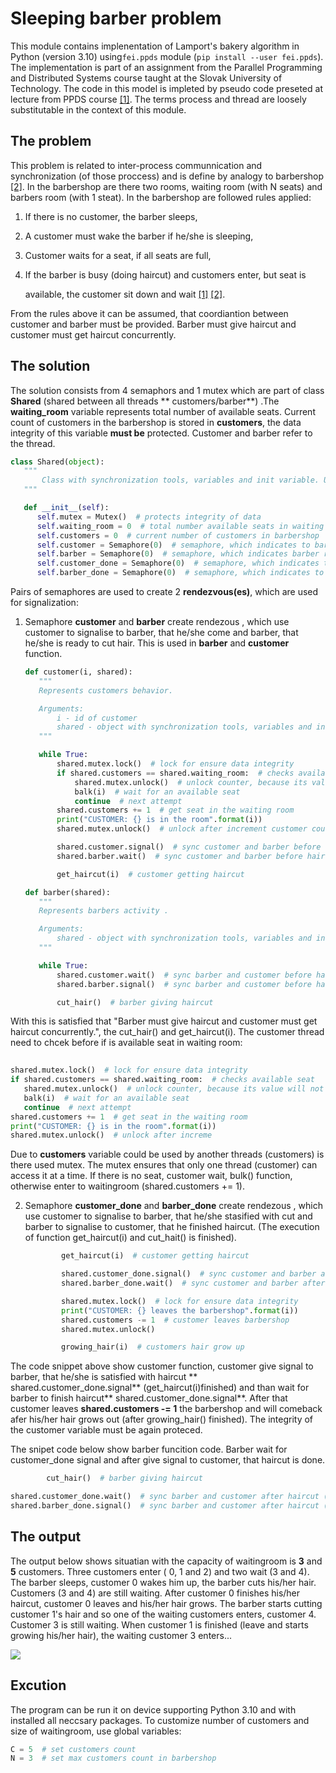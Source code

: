 # Sleeping barber problem

This module contains implenentation of Lamport's bakery algorithm in Python (version 3.10) using`fei.ppds`
module (`pip install --user fei.ppds`). The implementation is part of an assignment from the Parallel Programming and
Distributed Systems course taught at the Slovak University of Technology. The code in this model is impleted by pseudo
code preseted at lecture from PPDS course [[1]](https://youtu.be/IOeO6RDhhac). The terms process and thread are loosely
substitutable in the context of this module.

## The problem

This problem is related to inter-process communnication and synchronization (of those proccess) and is define by analogy
to barbershop [[2]](https://en.wikipedia.org/wiki/Sleeping_barber_problem). In the barbershop are there two rooms,
waiting room (with N seats) and barbers room (with 1 steat). In the barbershop are followed rules applied:

1. If there is no customer, the barber sleeps,

2. A customer must wake the barber if he/she is sleeping,

3. Customer waits for a seat, if all seats are full,

4. If the barber is busy (doing haircut) and customers enter, but seat is

   available, the customer sit down and
   wait [[1]](https://youtu.be/IOeO6RDhhac) [[2]](https://en.wikipedia.org/wiki/Sleeping_barber_problem).

From the rules above it can be assumed, that coordiantion between customer and barber must be provided. Barber must give
haircut and customer must get haircut concurrently.

## The solution

The solution consists from 4 semaphors and 1 mutex which are part of class **Shared** (shared between all threads **
customers/barber**) .The **waiting_room** variable represents total number of available seats. Current count of
customers in the barbershop is stored in **customers**, the data integrity of this variable **must be** protected.
Customer and barber refer to the thread.

```python
class Shared(object):
   """
       Class with synchronization tools, variables and init variable. Used for init.
   """

   def __init__(self):
      self.mutex = Mutex()  # protects integrity of data
      self.waiting_room = 0  # total number available seats in waiting room (include barbers seat)
      self.customers = 0  # current number of customers in barbershop
      self.customer = Semaphore(0)  # semaphore, which indicates to barber enter of customer
      self.barber = Semaphore(0)  # semaphore, which indicates barber readiness to customer after his enter
      self.customer_done = Semaphore(0)  # semaphore, which indicates to barber satisfaction of customer with haircut
      self.barber_done = Semaphore(0)  # semaphore, which indicates to customer, that the barber finished haircut
```

Pairs of semaphores are used to create 2 **rendezvous(es)**, which are used for signalization:

1. Semaphore **customer** and **barber** create rendezous , which use customer to signalise to barber, that he/she come
   and barber, that he/she is ready to cut hair. This is used in **barber** and **customer** function.

   ```python
   def customer(i, shared):
      """
      Represents customers behavior.
   
      Arguments:
          i - id of customer
          shared - object with synchronization tools, variables and init variable
      """
   
      while True:
          shared.mutex.lock()  # lock for ensure data integrity
          if shared.customers == shared.waiting_room:  # checks available seat
              shared.mutex.unlock()  # unlock counter, because its value will not be changed
              balk(i)  # wait for an available seat
              continue  # next attempt
          shared.customers += 1  # get seat in the waiting room
          print("CUSTOMER: {} is in the room".format(i))
          shared.mutex.unlock()  # unlock after increment customer count
   
          shared.customer.signal()  # sync customer and barber before haircut (wait each other)
          shared.barber.wait()  # sync customer and barber before haircut (wait each other)
   
          get_haircut(i)  # customer getting haircut
   ```

   ```python
   def barber(shared):
      """
      Represents barbers activity .
   
      Arguments:
          shared - object with synchronization tools, variables and init variable
      """
   
      while True:
          shared.customer.wait()  # sync barber and customer before haircut (wait each other)
          shared.barber.signal()  # sync barber and customer before haircut (wait each other)
   
          cut_hair()  # barber giving haircut
   ```

With this is satisfied that "Barber must give haircut and customer must get haircut concurrently.", the cut_hair() and
get_haircut(i). The customer thread need to chcek before if is available seat in waiting room:

```python
    
shared.mutex.lock()  # lock for ensure data integrity
if shared.customers == shared.waiting_room:  # checks available seat
   shared.mutex.unlock()  # unlock counter, because its value will not be changed
   balk(i)  # wait for an available seat
   continue  # next attempt
shared.customers += 1  # get seat in the waiting room
print("CUSTOMER: {} is in the room".format(i))
shared.mutex.unlock()  # unlock after increme        
```

Due to **customers** variable could be used by another threads (customers) is there used mutex. The mutex ensures that
only one thread (customer) can access it at a time. If there is no seat, customer wait, bulk() function, otherwise enter
to waitingroom (shared.customers += 1).

2. Semaphore **customer_done** and **barber_done** create rendezous , which use customer to signalise to barber, that
   he/she stasified with cut and barber to signalise to customer, that he finished haircut. (The execution of function
   get_haircut(i) and cut_hait() is finished).

   ```python
           get_haircut(i)  # customer getting haircut
   
           shared.customer_done.signal()  # sync customer and barber after haircut (wait each other)
           shared.barber_done.wait()  # sync customer and barber after haircut (wait each other)
   
           shared.mutex.lock()  # lock for ensure data integrity
           print("CUSTOMER: {} leaves the barbershop".format(i))
           shared.customers -= 1  # customer leaves barbershop
           shared.mutex.unlock()
   
           growing_hair(i)  # customers hair grow up
   ```

The code snippet above show customer function, customer give signal to barber, that he/she is satisfied with haircut **
shared.customer_done.signal** (get_haircut(i)finished) and than wait for barber to finish haircut**
shared.customer_done.signal**. After that customer leaves **shared.customers -= 1** the barbershop and will comeback
afer his/her hair grows out (after growing_hair() finished). The integrity of the customer variable must be again
proteced.

The snipet code below show barber funcition code. Barber wait for customer_done signal and after give signal to
customer, that haircut is done.

```python
        cut_hair()  # barber giving haircut

shared.customer_done.wait()  # sync barber and customer after haircut (wait each other)
shared.barber_done.signal()  # sync barber and customer after haircut (wait each other)
```

## The output

The output below shows situatian with the capacity of waitingroom is **3** and **5** customers. Three customers enter (
0, 1 and 2) and two wait (3 and 4). The barber sleeps, customer 0 wakes him up, the barber cuts his/her hair.
Customers (3 and 4) are still waiting. After customer 0 finishes his/her haircut, customer 0 leaves and his/her hair
grows. The barber starts cutting customer 1's hair and so one of the waiting customers enters, customer 4. Customer 3 is
still waiting. When customer 1 is finished (leave and starts growing his/her hair), the waiting customer 3 enters...

![](https://github.com/danielele77/Nosik_97890_feippds/blob/02/output.png)

## Excution

The program can be run it on device supporting Python 3.10 and with installed all neccsary packages. To customize number
of customers and size of waitingroom, use global variables:

```python
C = 5  # set customers count
N = 3  # set max customers count in barbershop
```
